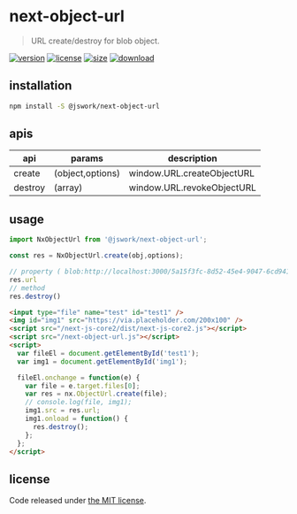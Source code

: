 # next-object-url
> URL create/destroy for blob object.

[![version][version-image]][version-url]
[![license][license-image]][license-url]
[![size][size-image]][size-url]
[![download][download-image]][download-url]

## installation
```bash
npm install -S @jswork/next-object-url
```

## apis
| api     | params           | description                |
| ------- | ---------------- | -------------------------- |
| create  | (object,options) | window.URL.createObjectURL |
| destroy | (array)          | window.URL.revokeObjectURL |

## usage
```js
import NxObjectUrl from '@jswork/next-object-url';

const res = NxObjectUrl.create(obj,options);

// property ( blob:http://localhost:3000/5a15f3fc-8d52-45e4-9047-6cd941695a78)
res.url
// method
res.destroy()
```

```html
<input type="file" name="test" id="test1" />
<img id="img1" src="https://via.placeholder.com/200x100" />
<script src="/next-js-core2/dist/next-js-core2.js"></script>
<script src="/next-object-url.js"></script>
<script>
  var fileEl = document.getElementById('test1');
  var img1 = document.getElementById('img1');

  fileEl.onchange = function(e) {
    var file = e.target.files[0];
    var res = nx.ObjectUrl.create(file);
    // console.log(file, img1);
    img1.src = res.url;
    img1.onload = function() {
      res.destroy();
    };
  };
</script>
```

## license
Code released under [the MIT license](https://github.com/afeiship/next-object-url/blob/master/LICENSE.txt).

[version-image]: https://img.shields.io/npm/v/@jswork/next-object-url
[version-url]: https://npmjs.org/package/@jswork/next-object-url

[license-image]: https://img.shields.io/npm/l/@jswork/next-object-url
[license-url]: https://github.com/afeiship/next-object-url/blob/master/LICENSE.txt

[size-image]: https://img.shields.io/bundlephobia/minzip/@jswork/next-object-url
[size-url]: https://github.com/afeiship/next-object-url/blob/master/dist/next-object-url.min.js

[download-image]: https://img.shields.io/npm/dm/@jswork/next-object-url
[download-url]: https://www.npmjs.com/package/@jswork/next-object-url
